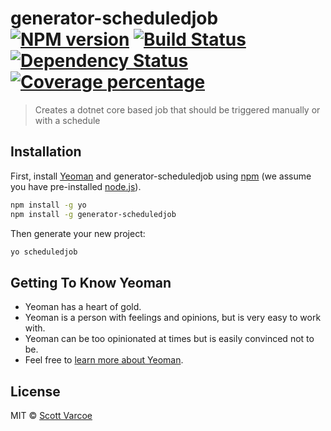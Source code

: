 # generator-scheduledjob [![NPM version][npm-image]][npm-url] [![Build Status][travis-image]][travis-url] [![Dependency Status][daviddm-image]][daviddm-url] [![Coverage percentage][coveralls-image]][coveralls-url]
> Creates a dotnet core based job that should be triggered manually or with a schedule

## Installation

First, install [Yeoman](http://yeoman.io) and generator-scheduledjob using [npm](https://www.npmjs.com/) (we assume you have pre-installed [node.js](https://nodejs.org/)).

```bash
npm install -g yo
npm install -g generator-scheduledjob
```

Then generate your new project:

```bash
yo scheduledjob
```

## Getting To Know Yeoman

 * Yeoman has a heart of gold.
 * Yeoman is a person with feelings and opinions, but is very easy to work with.
 * Yeoman can be too opinionated at times but is easily convinced not to be.
 * Feel free to [learn more about Yeoman](http://yeoman.io/).

## License

MIT © [Scott Varcoe]()


[npm-image]: https://badge.fury.io/js/generator-scheduledjob.svg
[npm-url]: https://npmjs.org/package/generator-scheduledjob
[travis-image]: https://travis-ci.org/svarcoe/generator-scheduledjob.svg?branch=master
[travis-url]: https://travis-ci.org/svarcoe/generator-scheduledjob
[daviddm-image]: https://david-dm.org/svarcoe/generator-scheduledjob.svg?theme=shields.io
[daviddm-url]: https://david-dm.org/svarcoe/generator-scheduledjob
[coveralls-image]: https://coveralls.io/repos/svarcoe/generator-scheduledjob/badge.svg
[coveralls-url]: https://coveralls.io/r/svarcoe/generator-scheduledjob
